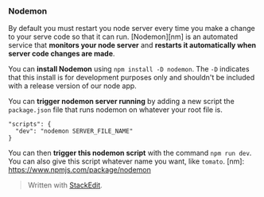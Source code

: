 


### Nodemon
By default you must restart you node server every time you make a change to your serve code so that it can run. [Nodemon][nm] is an automated service that **monitors your node server** and **restarts it automatically when server code changes are made**. 

You can **install Nodemon** using `npm install -D nodemon`. The `-D` indicates that this install is for development purposes only and shouldn't be included with a release version of our node app.

You can **trigger nodemon server running** by adding a new script the `package.json` file that runs nodemon on whatever your root file is.
```
"scripts": {
  "dev": "nodemon SERVER_FILE_NAME"
}
```
You can then **trigger this nodemon script** with the command `npm run dev`. You can also give this script whatever name you want, like `tomato`.
[nm]: https://www.npmjs.com/package/nodemon

> Written with [StackEdit](https://stackedit.io/).
<!--stackedit_data:
eyJoaXN0b3J5IjpbMjAyNzI3MzI3NiwtMTU0NjQzMjY3MSwtMT
UzODU1ODkwXX0=
-->